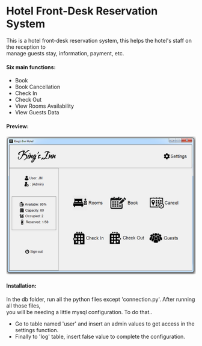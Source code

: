 # Hotel Front-Desk Reservation System

This is a hotel front-desk reservation system, this helps the hotel's staff on the reception to \
manage guests stay, information, payment, etc.

#### Six main functions:
- Book
- Book Cancellation
- Check In
- Check Out
- View Rooms Availability
- View Guests Data

#### Preview:
![1]

[1]: assets/home.png

#### Installation:
In the db folder, run all the python files except 'connection.py'. After running all those files, \
you will be needing a little mysql configuration. To do that..

- Go to table named 'user' and insert an admin values to get access in the settings function.
- Finally to 'log' table, insert false value to complete the configuration.
